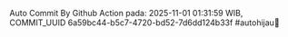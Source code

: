 Auto Commit By Github Action pada: 2025-11-01 01:31:59 WIB, COMMIT_UUID 6a59bc44-b5c7-4720-bd52-7d6dd124b33f #autohijau🗿
